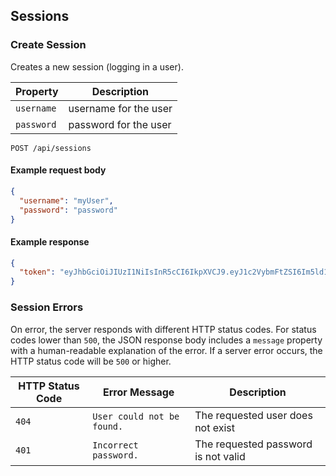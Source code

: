 ## Sessions

### Create Session

Creates a new session (logging in a user).

Property | Description
---|---
`username` | username for the user
`password` | password for the user

```endpoint
POST /api/sessions
```

#### Example request body

```json
{
  "username": "myUser",
  "password": "password"
}
```

#### Example response

```json
{
  "token": "eyJhbGciOiJIUzI1NiIsInR5cCI6IkpXVCJ9.eyJ1c2VybmFtZSI6Im5ld1VzZXIiLCJfaWQiOiI1YTU1MGVhNzM5ZmJjNGNhM2VlMGNlNTgiLCJpYXQiOjE1MTU1MjQzOTksImV4cCI6MTUxNTUzMTU5OX0.aLrBPqUHEpaSXYnuM5Mq8OdhCB_H6h8ieumSy8SIfro"
}
```

### Session Errors

On error, the server responds with different HTTP status codes. For status codes lower than `500`, the JSON response body includes a `message` property with a human-readable explanation of the error. If a server error occurs, the HTTP status code will be `500` or higher.

HTTP Status Code | Error Message | Description
---|---|---
`404` | `User could not be found.` | The requested user does not exist
`401` | `Incorrect password.` | The requested password is not valid
